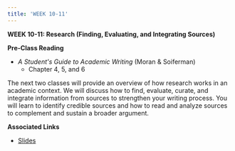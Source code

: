 ```yaml
---
title: 'WEEK 10-11'
---
```


**WEEK 10-11: Research (Finding, Evaluating, and Integrating Sources)**

**Pre-Class Reading**

- _A Student's Guide to Academic Writing_ (Moran & Soiferman)
    - Chapter 4, 5, and 6

The next two classes will provide an overview of how research works in an academic context. We will discuss how to find, evaluate, curate, and integrate information from sources to strengthen your writing process. You will learn to identify credible sources and how to read and analyze sources to complement and sustain a broader argument.

**Associated Links**

* [Slides](http://slides.com/trentgill/uw-march-15#/)